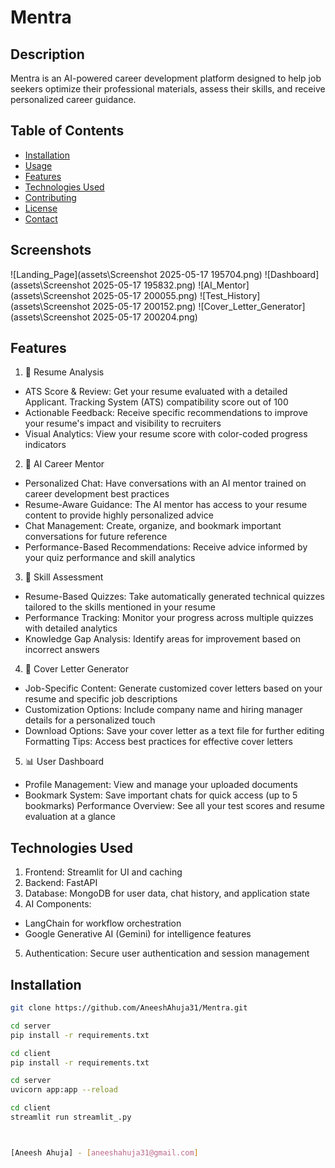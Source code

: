 # Mentra

## Description
Mentra is an AI-powered career development platform designed to help job seekers optimize their professional materials, assess their skills, and receive personalized career guidance.

## Table of Contents
- [Installation](#installation)
- [Usage](#usage)
- [Features](#features)
- [Technologies Used](#technologies-used)
- [Contributing](#contributing)
- [License](#license)
- [Contact](#contact)


## Screenshots
![Landing_Page](assets\Screenshot 2025-05-17 195704.png)
![Dashboard](assets\Screenshot 2025-05-17 195832.png)
![AI_Mentor](assets\Screenshot 2025-05-17 200055.png)
![Test_History](assets\Screenshot 2025-05-17 200152.png)
![Cover_Letter_Generator](assets\Screenshot 2025-05-17 200204.png)



## Features
1. 📄 Resume Analysis
- ATS Score & Review: Get your resume evaluated with a detailed Applicant.  Tracking System (ATS) compatibility score out of 100
- Actionable Feedback: Receive specific recommendations to improve your resume's impact and visibility to recruiters
- Visual Analytics: View your resume score with color-coded progress indicators

2. 🤖 AI Career Mentor
- Personalized Chat: Have conversations with an AI mentor trained on career development best practices
- Resume-Aware Guidance: The AI mentor has access to your resume content to provide highly personalized advice
- Chat Management: Create, organize, and bookmark important conversations for future reference
- Performance-Based Recommendations: Receive advice informed by your quiz performance and skill analytics

3. 🧠 Skill Assessment
- Resume-Based Quizzes: Take automatically generated technical quizzes tailored to the skills mentioned in your resume
- Performance Tracking: Monitor your progress across multiple quizzes with detailed analytics
- Knowledge Gap Analysis: Identify areas for improvement based on incorrect answers

4. 📨 Cover Letter Generator
- Job-Specific Content: Generate customized cover letters based on your resume and specific job descriptions
- Customization Options: Include company name and hiring manager details for a personalized touch
- Download Options: Save your cover letter as a text file for further editing
Formatting Tips: Access best practices for effective cover letters

5. 📊 User Dashboard
- Profile Management: View and manage your uploaded documents
- Bookmark System: Save important chats for quick access (up to 5 bookmarks)
Performance Overview: See all your test scores and resume evaluation at a glance

## Technologies Used
1. Frontend: Streamlit for UI and caching
2. Backend: FastAPI 
3. Database: MongoDB for user data, chat history, and application state
4. AI Components:
- LangChain for workflow orchestration
- Google Generative AI (Gemini) for intelligence features

5. Authentication: Secure user authentication and session management


## Installation
```bash
git clone https://github.com/AneeshAhuja31/Mentra.git

cd server
pip install -r requirements.txt

cd client
pip install -r requirements.txt

cd server
uvicorn app:app --reload

cd client
streamlit run streamlit_.py



[Aneesh Ahuja] - [aneeshahuja31@gmail.com]

